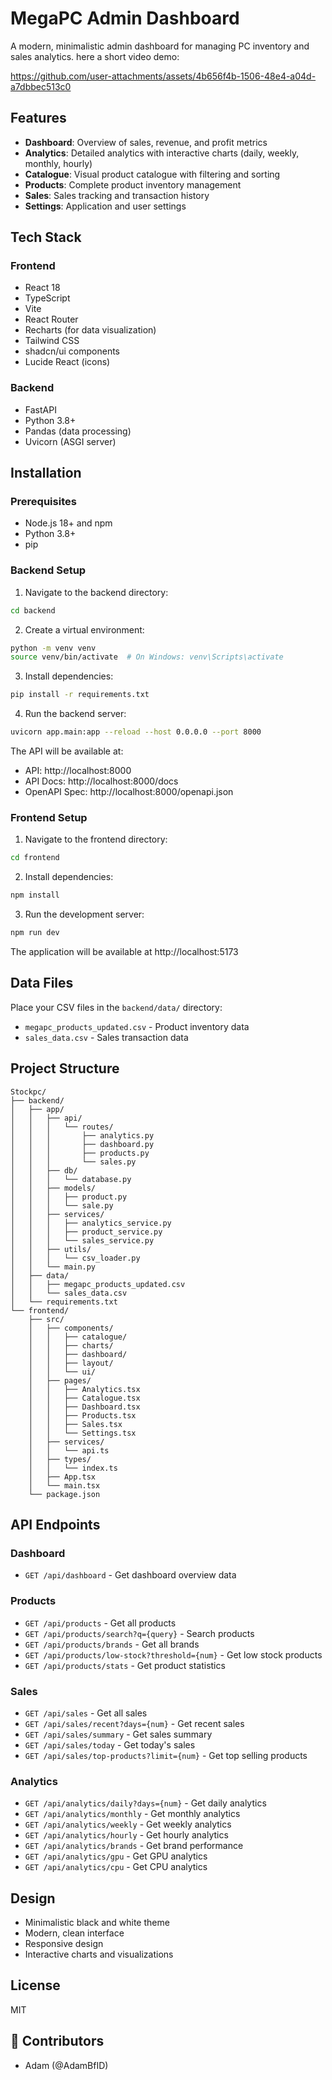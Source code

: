 # MegaPC Admin Dashboard

A modern, minimalistic admin dashboard for managing PC inventory and sales analytics.
here a short video demo:



https://github.com/user-attachments/assets/4b656f4b-1506-48e4-a04d-a7dbbec513c0






##  Features

- **Dashboard**: Overview of sales, revenue, and profit metrics
- **Analytics**: Detailed analytics with interactive charts (daily, weekly, monthly, hourly)
- **Catalogue**: Visual product catalogue with filtering and sorting
- **Products**: Complete product inventory management
- **Sales**: Sales tracking and transaction history
- **Settings**: Application and user settings

##  Tech Stack

### Frontend
- React 18
- TypeScript
- Vite
- React Router
- Recharts (for data visualization)
- Tailwind CSS
- shadcn/ui components
- Lucide React (icons)

### Backend
- FastAPI
- Python 3.8+
- Pandas (data processing)
- Uvicorn (ASGI server)

##  Installation

### Prerequisites
- Node.js 18+ and npm
- Python 3.8+
- pip

### Backend Setup

1. Navigate to the backend directory:
```bash
cd backend
```

2. Create a virtual environment:
```bash
python -m venv venv
source venv/bin/activate  # On Windows: venv\Scripts\activate
```

3. Install dependencies:
```bash
pip install -r requirements.txt
```

4. Run the backend server:
```bash
uvicorn app.main:app --reload --host 0.0.0.0 --port 8000
```

The API will be available at:
- API: http://localhost:8000
- API Docs: http://localhost:8000/docs
- OpenAPI Spec: http://localhost:8000/openapi.json

### Frontend Setup

1. Navigate to the frontend directory:
```bash
cd frontend
```

2. Install dependencies:
```bash
npm install
```

3. Run the development server:
```bash
npm run dev
```

The application will be available at http://localhost:5173

##  Data Files

Place your CSV files in the `backend/data/` directory:
- `megapc_products_updated.csv` - Product inventory data
- `sales_data.csv` - Sales transaction data

##  Project Structure

```
Stockpc/
├── backend/
│   ├── app/
│   │   ├── api/
│   │   │   └── routes/
│   │   │       ├── analytics.py
│   │   │       ├── dashboard.py
│   │   │       ├── products.py
│   │   │       └── sales.py
│   │   ├── db/
│   │   │   └── database.py
│   │   ├── models/
│   │   │   ├── product.py
│   │   │   └── sale.py
│   │   ├── services/
│   │   │   ├── analytics_service.py
│   │   │   ├── product_service.py
│   │   │   └── sales_service.py
│   │   ├── utils/
│   │   │   └── csv_loader.py
│   │   └── main.py
│   ├── data/
│   │   ├── megapc_products_updated.csv
│   │   └── sales_data.csv
│   └── requirements.txt
└── frontend/
    ├── src/
    │   ├── components/
    │   │   ├── catalogue/
    │   │   ├── charts/
    │   │   ├── dashboard/
    │   │   ├── layout/
    │   │   └── ui/
    │   ├── pages/
    │   │   ├── Analytics.tsx
    │   │   ├── Catalogue.tsx
    │   │   ├── Dashboard.tsx
    │   │   ├── Products.tsx
    │   │   ├── Sales.tsx
    │   │   └── Settings.tsx
    │   ├── services/
    │   │   └── api.ts
    │   ├── types/
    │   │   └── index.ts
    │   ├── App.tsx
    │   └── main.tsx
    └── package.json
```

##  API Endpoints

### Dashboard
- `GET /api/dashboard` - Get dashboard overview data

### Products
- `GET /api/products` - Get all products
- `GET /api/products/search?q={query}` - Search products
- `GET /api/products/brands` - Get all brands
- `GET /api/products/low-stock?threshold={num}` - Get low stock products
- `GET /api/products/stats` - Get product statistics

### Sales
- `GET /api/sales` - Get all sales
- `GET /api/sales/recent?days={num}` - Get recent sales
- `GET /api/sales/summary` - Get sales summary
- `GET /api/sales/today` - Get today's sales
- `GET /api/sales/top-products?limit={num}` - Get top selling products

### Analytics
- `GET /api/analytics/daily?days={num}` - Get daily analytics
- `GET /api/analytics/monthly` - Get monthly analytics
- `GET /api/analytics/weekly` - Get weekly analytics
- `GET /api/analytics/hourly` - Get hourly analytics
- `GET /api/analytics/brands` - Get brand performance
- `GET /api/analytics/gpu` - Get GPU analytics
- `GET /api/analytics/cpu` - Get CPU analytics

##  Design

- Minimalistic black and white theme
- Modern, clean interface
- Responsive design
- Interactive charts and visualizations

##  License

MIT

## 👥 Contributors

- Adam (@AdamBfID)
